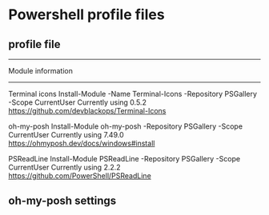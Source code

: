 # Powershell profile files

## profile file 

*************************
Module information
*************************

Terminal icons
Install-Module -Name Terminal-Icons -Repository PSGallery -Scope CurrentUser
Currently using 0.5.2
https://github.com/devblackops/Terminal-Icons

oh-my-posh
Install-Module oh-my-posh -Repository PSGallery -Scope CurrentUser
Currently using 7.49.0
https://ohmyposh.dev/docs/windows#install

PSReadLine
Install-Module PSReadLine -Repository PSGallery -Scope CurrentUser
Currently using 2.2.2
https://github.com/PowerShell/PSReadLine

## oh-my-posh settings